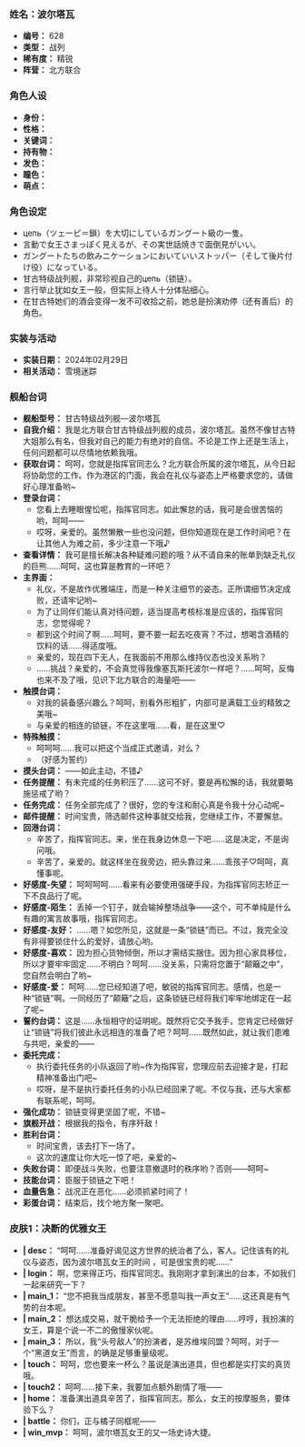 ### 姓名：波尔塔瓦
* **编号：** 628
* **类型：** 战列
* **稀有度：** 精锐
* **阵营：** 北方联合


### 角色人设
* **身份：** 
* **性格：** 
* **关键词：** 
* **持有物：** 
* **发色：** 
* **瞳色：** 
* **萌点：** 


### 角色设定
* цепь（ツェーピ＝鎖）を大切にしているガングート級の一隻。
* 言動で女王さまっぽく見えるが、その実世話焼きで面倒見がいい。
* ガングートたちの飲みニケーションにおいていいストッパー（そして後片付け役）になっている。
* 甘古特级战列舰，非常珍视自己的цепь（锁链）。
* 言行举止犹如女王一般，但实际上待人十分体贴细心。
* 在甘古特她们的酒会变得一发不可收拾之前，她总是扮演劝停（还有善后）的角色。


### 实装与活动
* **实装日期：** 2024年02月29日
* **相关活动：** 雪境迷踪


### 舰船台词
* **舰船型号：** 甘古特级战列舰—波尔塔瓦
* **自我介绍：** 我是北方联合甘古特级战列舰的成员，波尔塔瓦。虽然不像甘古特大姐那么有名，但我对自己的能力有绝对的自信。不论是工作上还是生活上，任何问题都可以尽情地依赖我哦。
* **获取台词：** 呵呵，您就是指挥官同志么？北方联合所属的波尔塔瓦，从今日起将协助您的工作。作为港区的门面，我会在礼仪与姿态上严格要求您的，请做好心理准备哟~
* **登录台词：**
  * 您看上去睡眼惺忪呢，指挥官同志。如此懈怠的话，我可是会很苦恼的哟，呵呵——
  * 哎呀，亲爱的。虽然懒散一些也没问题，但你知道现在是工作时间吧？在让其他人为难之前，多少注意一下哦♪
* **查看详情：** 我可是擅长解决各种疑难问题的哦？从不请自来的账单到缺乏礼仪的巨熊……呵呵，这也算是教育的一环吧？
* **主界面：**
  * 礼仪，不是故作优雅端庄，而是一种关注细节的姿态。正所谓细节决定成败，还请牢记哟~
  * 为了让同伴们能认真对待问题，适当提高考核标准是应该的，指挥官同志，您觉得呢？
  * 都到这个时间了啊……呵呵，要不要一起去吃夜宵？不过，想喝含酒精的饮料的话……得适度哦。
  * 亲爱的，现在四下无人，在我面前不用那么维持仪态也没关系哟？
  * ……挑战？亲爱的，不会真觉得我像塞瓦斯托波尔一样吧？……呵呵，反悔也来不及了哦，见识下北方联合的海量吧——
* **触摸台词：**
  * 对我的装备感兴趣么？呵呵，别看外形粗犷，内部可是满载工业的精致之美哦~
  * 与亲爱的相连的锁链，不在这里哦……看，是在这里♡
* **特殊触摸：**
  * 呵呵呵……我可以把这个当成正式邀请，对么？
  * （好感为誓约）
* **摸头台词：** ——如此主动，不错♪
* **任务提醒：** 有未完成的任务积压了……这可不好，要是再松懈的话，我就要略施惩戒了哟？
* **任务完成：** 任务全部完成了？很好，您的专注和耐心真是令我十分心动呢~
* **邮件提醒：** 时间宝贵，筛选邮件这种事就交给我，您继续工作，不要懈怠。
* **回港台词：**
  * 辛苦了，指挥官同志。来，坐在我身边休息一下吧……这是决定，不是询问哦。
  * 辛苦了，亲爱的。就这样坐在我旁边，把头靠过来……乖孩子♡呵呵，真懂事呢。
* **好感度-失望：** 呵呵呵呵……看来有必要使用强硬手段，为指挥官同志矫正一下不良品行了呢。
* **好感度-陌生：** 丢掉一个钉子，就会输掉整场战争——这个，可不单纯是什么有趣的寓言故事哦，指挥官同志。
* **好感度-友好：** ……嗯？如您所见，这就是一条“锁链”而已。不过，我完全没有非得要锁住什么的爱好，请放心哟。
* **好感度-喜欢：** 因为担心货物倾倒，所以才需结实捆住。因为担心家具移位，所以才要牢牢固定……不明白？呵呵……没关系，只需将您置于“颠簸之中”，您自然会明白了哟~
* **好感度-爱：** 呵呵……您已经知道了吧，敏锐的指挥官同志。感情，也是一种“锁链”啊。一同经历了“颠簸”之后，这条锁链已经将我们牢牢地绑定在一起了呢~
* **誓约台词：** 这是……永恒相守的证明呢。既然将它交予我手，您肯定已经做好让“锁链”将我们彼此永远相连的准备了吧？呵呵……既然如此，就让我们患难与共吧，亲爱的——
* **委托完成：**
  * 执行委托任务的小队返回了哟~作为指挥官，您理应前去迎接才是，打起精神准备出门吧~
  * 哎呀，是不是执行委托任务的小队已经回来了呢。不仅与我，还与大家都有联系呢，呵呵。
* **强化成功：** 锁链变得更坚固了呢，不错~
* **旗舰开战：** 根据我的指令，有序歼敌！
* **胜利台词：**
  * 时间宝贵，该去打下一场了。
  * 这次的速度让你大吃一惊了吧，亲爱的~
* **失败台词：** 即便战斗失败，也要注意撤退时的秩序哟？否则——呵呵~
* **技能台词：** 臣服于锁链之下吧！
* **血量告急：** 战况正在恶化……必须抓紧时间了！
* **彩蛋台词：** 结束后，找个地方聚一聚吧。


### 皮肤1：决断的优雅女王
* **| desc：** “呵呵……准备好谒见这方世界的统治者了么，客人。记住该有的礼仪与姿态，因为波尔塔瓦女王的时间 ，可是很宝贵的呢……”
* **| login：** 啊，您来得正巧，指挥官同志。我刚刚才拿到演出的台本，不如我们一起来研究一下？
* **| main_1：** “您不把我当成朋友，甚至不愿意叫我一声女王”……这还真是有气势的台本呢。
* **| main_2：** 想达成交易，就干脆给予一个无法拒绝的理由……哼哼，我扮演的女王，算是个说一不二的傲慢家伙呢。
* **| main_3：** 所以，我“头号敌人”的扮演者，是苏维埃同盟？呵呵，对于一个“黑道女王”而言，的确是足够重量级呢。
* **| touch：** 呵呵，您也要来一杯么？虽说是演出道具，但也都是实打实的真货哦。
* **| touch2：** 呵呵……接下来，我要加点额外剧情了哦——
* **| home：** 准备演出道具辛苦了，指挥官同志。那么，女王的按摩服务，要体验下么？
* **| battle：** 你们，正与橘子同框呢——
* **| win_mvp：** 呵呵，波尔塔瓦女王的又一场史诗大捷。
